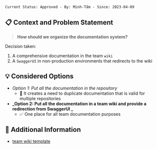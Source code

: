 ```text
Current Status: Approved - By: Minh-Tâm - Since: 2023-04-09
```

## 📋 Context and Problem Statement
> **How should we organize the documentation system?**

Decision taken:
1. A comprehensive documentation in the team `wiki`
1. A `SwaggerUI` in non-production environments that redirects to the wiki

## 💡 Considered Options
* _Option 1: Put all the documentation in the repository_
    * 🚫 It creates a need to duplicate documentation that is valid for multiple repositories
* **_Option 2: Put all the documentation in a team wiki and provide a redirection from SwaggerUI _**
    * ✅ One place for all team documentation purposes

## 📎 Additional Information
* [team wiki template](https://github.com/Melandel/team-wiki/wiki)
